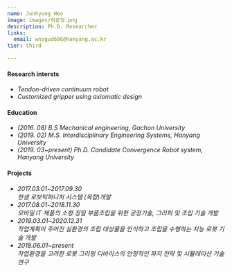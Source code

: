 ```yaml
---
name: Junhyung Heo
image: images/허준형.png
description: Ph.D. Researcher
links:
  email: wnsgud606@hanyang.ac.kr
tier: third

---
```

#### **Research intersts**
- *Tendon-driven continuum robot*
- *Customized gripper using axiomatic design*

#### **Education**
- *(2016. 08) B.S Mechanical engineering, Gachon University*
- *(2019. 02) M.S. Interdisciplinary Engineering Systems, Hanyang University*
- *(2019. 03~present) Ph.D. Candidate Convergence Robot system, Hanyang University*

#### **Projects**
- *2017.03.01~2017.09.30*  
  *한샘 로보틱퍼니처 시스템 (목합)개발* 
- *2017.08.01~2018.11.30*  
  *모바일 IT 제품의 소형.정밀 부품조립을 위한 공정기술, 그리퍼 및 조립 기술 개발* 
- *2019.03.01~2020.12.31*  
  *작업계획이 주어진 실환경의 조립 대상물을 인식하고 조립을 수행하는 지능 로봇 기술 개발* 
- *2018.06.01~present*  
  *작업환경을 고려한 로봇 그리핑 디바이스의 안정적인 파지 전략 및 시뮬레이션 기술 연구* 
  

